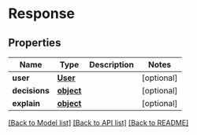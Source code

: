 # Response

## Properties
Name | Type | Description | Notes
------------ | ------------- | ------------- | -------------
**user** | [**User**](User.md) |  | [optional] 
**decisions** | [**object**](.md) |  | [optional] 
**explain** | [**object**](.md) |  | [optional] 

[[Back to Model list]](../README.md#documentation-for-models) [[Back to API list]](../README.md#documentation-for-api-endpoints) [[Back to README]](../README.md)


